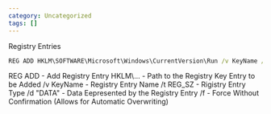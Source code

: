 ```yaml
---
category: Uncategorized
tags: []
---
```

Registry Entries

~~~cmd
REG ADD HKLM\SOFTWARE\Microsoft\Windows\CurrentVersion\Run /v KeyName /t REG_SZ /d "DATA" /f
~~~

REG ADD - Add Registry Entry
HKLM\\... - Path to the Registry Key Entry to be Added
/v KeyName - Registry Entry Name
/t REG_SZ - Rigistry Entry Type
/d "DATA" - Data Eepresented by the Registry Entry
/f - Force Without Confirmation (Allows for Automatic Overwriting)